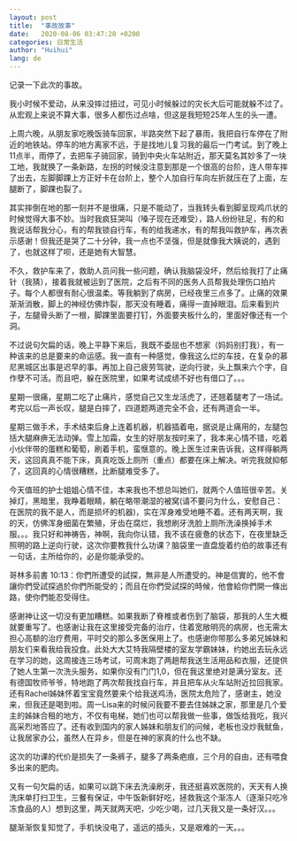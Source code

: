 ```yaml
---
layout: post
title:  "事故故事"
date:   2020-08-06 03:47:20 +0200
categories: 日常生活
author: "Huihui"
lang: de
---
```

记录一下此次的事故。

我小时候不爱动，从来没摔过扭过，可见小时候躲过的灾长大后可能就躲不过了。从宏观上来说不算大事，很多人都伤过点啥，但这是我短短25年人生的头一遭。

上周六晚，从朋友家吃晚饭骑车回家，半路突然下起了暴雨，我把自行车停在了附近的地铁站。停车的地方离家不远，于是找地儿复习我的最后一门考试。到了晚上11点半，雨停了，去把车子骑回家，骑到中央火车站附近，那天莫名其妙多了一块工地，我就换了一条新路，左拐的时候没注意到那是一个很高的台阶，连人带车摔了出去，左脚脚踝上方正好卡在台阶上，整个人加自行车向左折就压在了上面，左腿断了，脚踝也裂了。

其实摔倒在地的那一刻并不是很痛，只是不能动了，当我转头看到脚呈现鸡爪状的时候觉得大事不妙。当时我疯狂哭叫（嗓子现在还难受），路人纷纷驻足，有的和我说话帮我分心，有的帮我锁自行车，有的给我递水，有的帮我叫救护车，再次表示感谢！但我还是哭了二十分钟，我一点也不坚强，但是就像我大姨说的，遇到了，也就这样了呗，还是她有大智慧。

不久，救护车来了，救助人员问我一些问题，确认我脑袋没坏，然后给我打了止痛针（我猜），接着我就被运到了医院，之后有不同的医务人员帮我处理伤口拍片子。每个人都很有耐心很温柔。等我躺到了病房，已经夜里三点多了。止痛的效果渐渐消散，脚上的神经仿佛炸裂，那天没有睡着，痛得一直掉眼泪。后来看到片子，左腿骨头断了一根，脚踝里面要打钉，外面要夹板什么的，里面好像还有一个洞。

不过说句欠扁的话，晚上平静下来后，我既不委屈也不想家（妈妈别打我），有一种该来的总是要来的命运感。我一直有一种感觉，像我这么烂的车技，在复杂的慕尼黑城区出事是迟早的事。再加上自己疲劳驾驶，逆向行驶，头上飘来六个字，自作孽不可活。而且吧，躲在医院里，如果考试成绩不好也有借口了。。。

星期一很痛，星期二吃了止痛片，感觉自己又生龙活虎了，还翘着腿考了一场试。考完以后一声长叹，腿是白摔了，四道题两道完全不会，还有两道会一半。

星期三做手术，手术结束后身上连着机器，机器插着电，据说是止痛用的，左腿包括大腿麻痹无法动弹。雪上加霜，女生的好朋友按时来了，我本来心情不错，吃着小伙伴带的蛋糕和葡萄，刷着手机，蛮惬意的。晚上医生过来告诉我，这样得躺两天，这回真真不能下床，真真吃饭上厕所（重点）都要在床上解决。听完我就抑郁了，这回真的心情很糟糕，比断腿难受多了。

今天值班的护士姐姐心情不佳，本来我也不想总叫她们，就两个人值班很辛苦。关掉灯，黑暗里，我睁着眼睛，躺在略带潮湿的被窝(请不要问为什么，安慰自己：在医院的我不是人，而是损坏的机器)，实在浑身难受地睡不着。还有两天啊，我的天，仿佛浑身细菌在繁殖，牙齿在腐烂，我想刷牙洗脸上厕所洗澡换掉手术服。。。我只好和神祷告，神啊，我向你认错，我不该在疲惫的状态下，在夜里缺乏照明的路上逆向行驶，这次你要教我什么功课？脑袋里一直盘旋着约伯的故事还有一句话，主所给你的，必是你能承受的。

哥林多前書 10:13：你們所遭受的試探，無非是人所遭受的。神是信實的，他不會讓你們受試探過於你們所能受的；而且在你們受試探的時候，他會給你們開一條出路，使你們能忍受得住。

感谢神让这一切没有更加糟糕。如果我断了脊椎或者伤到了脑袋，那我的人生大概就要重写了。也感谢让我在这里接受完备的治疗，住着宽敞明亮的病房，也无需太担心高额的治疗费用，平时交的那么多医保用上了。也感谢你带那么多弟兄姊妹和朋友们来看我给我投食。此处大大艾特我隔壁楼的室友学霸妹妹，约她出去玩永远在学习的她，这周接连三场考试，可周末跑了两趟帮我送生活用品和衣服，还提供了她人生第一次洗头服务，如果你没有门门1,0，但在我这里绝对是满分室友。还有德国牧师爷爷，特地跑了两次帮我找自行车，并且把车从火车站附近拉回我家。还有Rachel姊妹怀着宝宝竟然要来个给我送鸡汤，医院太危险了，感谢主，她没来，但我还是喝到啦。周一Lisa来的时候问我要不要去住姊妹之家，那里是几个爱主的姊妹合租的地方，不仅有电梯，她们也可以帮我做一些事，做饭给我吃，我兴高采烈地答应了。还有收到国内的家人姊妹和朋友们的问候，老板也没炒我鱿鱼，让我居家办公，虽然人在异乡，但是在神的家真的什么也不缺。

这次的功课的代价是损失了一条裤子，腿多了两条疤痕，三个月的自由，还有喂食多出来的肥肉。

又有一句欠扁的话，如果可以跳下床去洗澡刷牙，我还挺喜欢医院的，天天有人换洗床单打扫卫生，三餐有保证，中午饭新鲜好吃，拯救我这个渐冻人（逐渐只吃冷冻食品的人）想到这里，两天就两天吧，少吃少喝，过几天我又是一条好汉。。。

腿渐渐恢复知觉了，手机快没电了，遥远的插头，又是艰难的一天。。。


